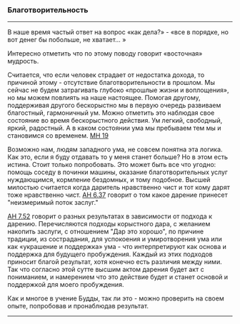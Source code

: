 ### **Благотворительность**

--------------

В наше время частый ответ на вопрос «как дела?» - «все в порядке, но вот денег бы побольше, не хватает… »

Интересно отметить что по этому поводу говорит «восточная» мудрость. 

Считается, что если человек страдает от недостатка дохода, то причиной этому - отсутствие благотворительности в прошлом. Мы сейчас не будем затрагивать глубоко «прошлые жизни и воплощения», но мы можем повлиять на наше настоящее. Помогая другому, поддерживая другого бескорыстно мы в первую очередь развиваем благостный, гармоничный ум. Можно отметить это наблюдая свое состояние во время бескорыстного действия. Ум легкий, свободный, яркий, радостный. А в каком состоянии ума мы пребываем тем мы и становимся со временем. [МН 19](https://suttacentral.net/mn19/ru/sv?reference=none&highlight=false)

Возможно нам, людям западного ума, не совсем понятна эта логика. Как это, если я буду отдавать то у меня станет больше? Но в этом есть истина. Стоит только попробовать. Это может быть все что угодно: помощь соседу в починки машины, оказание благотворительных услуг нуждающимся, кормление бездомных, и тому подобное. Высшей милостью считается когда даритель нравственно чист и тот кому дарят тоже нравственно чист. [АН 6.37](https://suttacentral.net/an6.37/ru/sv?reference=none&highlight=false) говорит о том какое дарение принесет "неизмеримый поток заслуг."

[АН 7.52](https://suttacentral.net/an7.52/ru/sv?reference=none&highlight=false) говорит о разных результатах в зависимости от подхода к дарению. Перечисляются подходы корыстного дара, с желанием накопить заслуги, с отношением "Дар это хорошо", по причине традиции, из сострадания, для успокоения и умиротворения ума или как «украшение и поддержка» ума - что интерпретируют как основа и поддержка для будущего пробуждения. Каждый из этих подходов приносит благой результат, хотя конечно есть различия между ними. Так что согласно этой сутте высшим актом дарения будет акт с пониманием, и намерением что это действие будет и станет основой и поддержкой для моего пробуждения. 

Как и многое в учение Будды, так ли это - можно проверить на своем опыте, попробовав и пронаблюдав результат.

--------------
